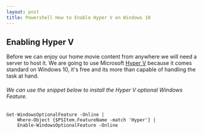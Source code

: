 ```yaml
---
layout: post
title: Powershell How to Enable Hyper V on Windows 10
---
```


## Enabling Hyper V

Before we can enjoy our home movie content from anywhere we will need a server to host it. We are going to use Microsoft [Hyper V](https://www.microsoft.com/en-us/cloud-platform/server-virtualization) because it comes standard on Windows 10, it's free and its more than capable of handling the task at hand.

###### We can use the snippet below to install the Hyper V optional Windows Feature.

	Get-WindowsOptionalFeature -Online | 
		Where-Object {$PSItem.FeatureName -match 'Hyper'} | 
		Enable-WindowsOptionalFeature -Online


